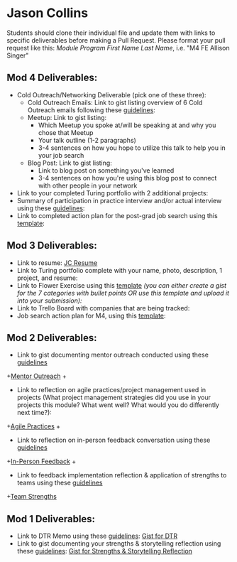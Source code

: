 # Jason Collins

Students should clone their individual file and update them with links to specific deliverables before making a Pull Request. Please format your pull request like this: *Module Program First Name Last Name*, i.e. "M4 FE Allison Singer" 

## Mod 4 Deliverables:
* Cold Outreach/Networking Deliverable (pick one of these three):
    * Cold Outreach Emails: Link to gist listing overview of 6 Cold Outreach emails following these [guidelines](https://github.com/turingschool/career-development-curriculum/blob/master/module_four/cold_outreach_deliverable_guidelines.md):
    * Meetup: Link to gist listing: 
      * Which Meetup you spoke at/will be speaking at and why you chose that Meetup
      * Your talk outline (1-2 paragraphs)
      * 3-4 sentences on how you hope to utilize this talk to help you in your job search
    * Blog Post: Link to gist listing:
       * Link to blog post on something you've learned
       * 3-4 sentences on how you're using this blog post to connect with other people in your network 
* Link to your completed Turing portfolio with 2 additional projects: 
* Summary of participation in practice interview and/or actual interview using these [guidelines](https://github.com/turingschool/career-development-curriculum/blob/master/module_four/interview_practice_reflection_guidelines.md):
* Link to completed action plan for the post-grad job search using this [template](https://github.com/turingschool/career-development-curriculum/blob/master/module_four/post_grad_plan.md): 

## Mod 3 Deliverables:

* Link to resume: [JC Resume](https://the-oem.github.io/assets/JGC-resume-2017.pdf)
* Link to Turing portfolio complete with your name, photo, description, 1 project, and resume:
* Link to Flower Exercise using this [template](https://github.com/turingschool/career-development-curriculum/blob/master/files/Career%20Unit%20-%20The%20Flower%20Diagram.pdf) *(you can either create a gist for the 7 categories with bullet points OR use this template and upload it into your submission):*
* Link to Trello Board with companies that are being tracked:
* Job search action plan for M4, using this [template](https://github.com/turingschool/career-development-curriculum/blob/master/module_three/mod_4_action_plan_template.md):

## Mod 2 Deliverables:
 * Link to gist documenting mentor outreach conducted using these [guidelines](https://github.com/turingschool/career-development-curriculum/blob/master/module_two/cold_outreach_i_guidelines.md)

+[Mentor Outreach](https://gist.github.com/the-oem/46cd88cbc0c66a3e43f0a784846f1a08)
+
 * Link to reflection on agile practices/project management used in projects (What project management strategies did you use in your projects this module? What went well? What would you do differently next time?):

+[Agile Practices](https://gist.github.com/the-oem/c71e4e89eede7fdee6a741240688d0fc)
+
 * Link to reflection on in-person feedback conversation using these [guidelines](https://github.com/turingschool/career-development-curriculum/blob/master/module_two/feedback_conversation_reflection_guidelines.md)

+[In-Person Feedback](https://gist.github.com/the-oem/d8584d68b2152653b71956b9ba656d1f)
+
 * Link to feedback implementation reflection & application of strengths to teams using these [guidelines](https://github.com/turingschool/career-development-curriculum/blob/master/module_two/feedback_implementation_strengths_reflection.md)

+[Team Strengths](https://gist.github.com/the-oem/15f307b5333aaa4d65a5043177738e29)

## Mod 1 Deliverables:
* Link to DTR Memo using these [guidelines](https://github.com/turingschool/career-development-curriculum/blob/master/module_one/dtr_guidelines_memo.md): [Gist for DTR](https://gist.github.com/the-oem/e09cf2d2772e3f7e46891bb48d9ef162)
* Link to gist documenting your strengths & storytelling reflection using these [guidelines](https://github.com/turingschool/career-development-curriculum/blob/master/module_one/strengths_storytelling_reflection.md): [Gist for Strengths & Storytelling Reflection](https://gist.github.com/the-oem/b8638681a27e9fd431d38b354fe69aa8)
